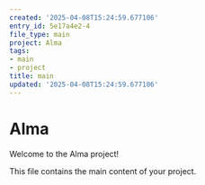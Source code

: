 ```yaml
---
created: '2025-04-08T15:24:59.677106'
entry_id: 5e17a4e2-4
file_type: main
project: Alma
tags:
- main
- project
title: main
updated: '2025-04-08T15:24:59.677106'
---
```


# Alma

Welcome to the Alma project!

This file contains the main content of your project.